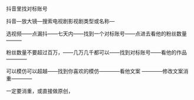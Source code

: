 抖音里找对标账号

抖音—放大镜—搜索电视剧影视剧类型或名称—

选视频——点漏抖——七天内——找到一个对标账号——点进去看他的粉丝数量———


粉丝数量不要超过百万，——几万几千都可以——找到对标账号——看他的作品————


可以模仿可以超越——找到你喜欢的模仿————看他文案
————修改文案消重————

一定要消重，或直接做原创，










